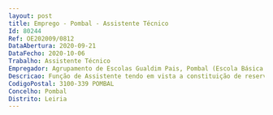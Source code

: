 ```yaml
--- 
layout: post
title: Emprego - Pombal - Assistente Técnico
Id: 80244
Ref: OE202009/0812
DataAbertura: 2020-09-21
DataFecho: 2020-10-06
Trabalho: Assistente Técnico
Empregador: Agrupamento de Escolas Gualdim Pais, Pombal (Escola Básica Integrada Gualdim Pais - Sede)
Descricao: Função de Assistente tendo em vista a constituição de reserva de recrutamento, para assegurar necessidades transitórias.
CodigoPostal: 3100-339 POMBAL
Concelho: Pombal
Distrito: Leiria
--- 
```


